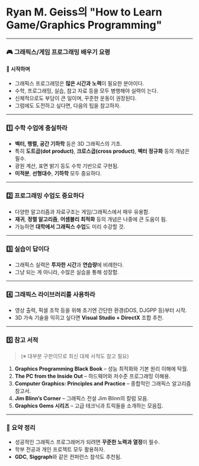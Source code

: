 # Ryan M. Geiss의 "How to Learn Game/Graphics Programming"

---

### 🎮 그래픽스/게임 프로그래밍 배우기 요령

#### 🔔 시작하며
- 그래픽스 프로그래밍은 **많은 시간과 노력**이 필요한 분야이다.
- 수학, 프로그래밍, 실습, 참고 자료 등을 모두 병행해야 실력이 는다.
- 신체적으로도 부담이 큰 일이며, 꾸준한 운동이 권장된다.
- 그럼에도 도전하고 싶다면, 다음의 팁을 참고하자.

---

### 1️⃣ 수학 수업에 충실하라
- **벡터, 행렬, 공간 기하학** 등은 3D 그래픽스의 기초.
- 특히 **도트곱(dot product)**, **크로스곱(cross product)**, **벡터 정규화** 등의 개념은 필수.
- 광원 계산, 표면 밝기 등도 수학 기반으로 구현됨.
- **미적분**, **선형대수**, **기하학** 모두 중요하다.

---

### 2️⃣ 프로그래밍 수업도 중요하다
- 다양한 알고리즘과 자료구조는 게임/그래픽스에서 매우 유용함.
- **재귀**, **정렬 알고리즘**, **어셈블리 최적화** 등의 개념은 나중에 큰 도움이 됨.
- 가능하면 **대학에서 그래픽스 수업**도 미리 수강할 것.

---

### 3️⃣ 실습이 답이다
- 그래픽스 실력은 **투자한 시간**과 **연습량**에 비례한다.
- 그냥 되는 게 아니라, 수많은 실습을 통해 성장함.

---

### 4️⃣ 그래픽스 라이브러리를 사용하라
- 영상 출력, 픽셀 조작 등을 위해 초기엔 간단한 환경(DOS, DJGPP 등)부터 시작.
- 3D 가속 기술을 익히고 싶다면 **Visual Studio + DirectX** 조합 추천.

---

### 5️⃣ 참고 서적
> (※ 대부분 구판이므로 최신 대체 서적도 참고 필요)

1. **Graphics Programming Black Book** – 성능 최적화와 기본 원리 이해에 탁월.
2. **The PC from the Inside Out** – 하드웨어와 저수준 프로그래밍 이해용.
3. **Computer Graphics: Principles and Practice** – 종합적인 그래픽스 알고리즘 참고서.
4. **Jim Blinn’s Corner** – 그래픽스 전설 Jim Blinn의 칼럼 모음.
5. **Graphics Gems 시리즈** – 고급 테크닉과 트릭들을 소개하는 모음집.

---

### 📌 요약 정리
- 성공적인 그래픽스 프로그래머가 되려면 **꾸준한 노력과 열정**이 필수.
- 학부 전공과 개인 프로젝트 모두 활용하자.
- **GDC**, **Siggraph**와 같은 컨퍼런스 참석도 추천됨.
